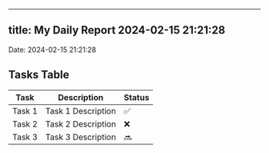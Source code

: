 
---
title: My Daily Report 2024-02-15 21:21:28
---

Date: 2024-02-15 21:21:28

## Tasks Table

| Task | Description | Status |
|------|-------------|--------|
| Task 1 | Task 1 Description | ✅ |
| Task 2 | Task 2 Description | ❌ |
| Task 3 | Task 3 Description | 🔜 |
